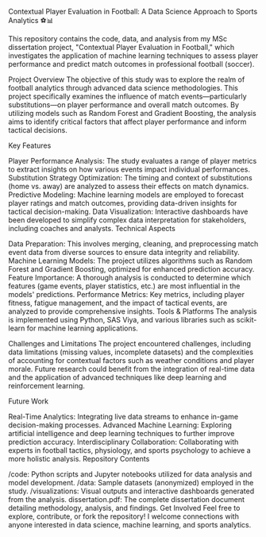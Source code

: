 Contextual Player Evaluation in Football: A Data Science Approach to Sports Analytics ⚽📊

This repository contains the code, data, and analysis from my MSc dissertation project, "Contextual Player Evaluation in Football," which investigates the application of machine learning techniques to assess player performance and predict match outcomes in professional football (soccer).

Project Overview
The objective of this study was to explore the realm of football analytics through advanced data science methodologies. This project specifically examines the influence of match events—particularly substitutions—on player performance and overall match outcomes. By utilizing models such as Random Forest and Gradient Boosting, the analysis aims to identify critical factors that affect player performance and inform tactical decisions.

Key Features

Player Performance Analysis: The study evaluates a range of player metrics to extract insights on how various events impact individual performances.
Substitution Strategy Optimization: The timing and context of substitutions (home vs. away) are analyzed to assess their effects on match dynamics.
Predictive Modeling: Machine learning models are employed to forecast player ratings and match outcomes, providing data-driven insights for tactical decision-making.
Data Visualization: Interactive dashboards have been developed to simplify complex data interpretation for stakeholders, including coaches and analysts.
Technical Aspects

Data Preparation: This involves merging, cleaning, and preprocessing match event data from diverse sources to ensure data integrity and reliability.
Machine Learning Models: The project utilizes algorithms such as Random Forest and Gradient Boosting, optimized for enhanced prediction accuracy.
Feature Importance: A thorough analysis is conducted to determine which features (game events, player statistics, etc.) are most influential in the models' predictions.
Performance Metrics: Key metrics, including player fitness, fatigue management, and the impact of tactical events, are analyzed to provide comprehensive insights.
Tools & Platforms
The analysis is implemented using Python, SAS Viya, and various libraries such as scikit-learn for machine learning applications.

Challenges and Limitations
The project encountered challenges, including data limitations (missing values, incomplete datasets) and the complexities of accounting for contextual factors such as weather conditions and player morale. Future research could benefit from the integration of real-time data and the application of advanced techniques like deep learning and reinforcement learning.

Future Work

Real-Time Analytics: Integrating live data streams to enhance in-game decision-making processes.
Advanced Machine Learning: Exploring artificial intelligence and deep learning techniques to further improve prediction accuracy.
Interdisciplinary Collaboration: Collaborating with experts in football tactics, physiology, and sports psychology to achieve a more holistic analysis.
Repository Contents

/code: Python scripts and Jupyter notebooks utilized for data analysis and model development.
/data: Sample datasets (anonymized) employed in the study.
/visualizations: Visual outputs and interactive dashboards generated from the analysis.
dissertation.pdf: The complete dissertation document detailing methodology, analysis, and findings.
Get Involved
Feel free to explore, contribute, or fork the repository! I welcome connections with anyone interested in data science, machine learning, and sports analytics.
